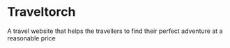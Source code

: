 # Traveltorch

A travel website that helps the travellers to find their perfect adventure at a reasonable price
